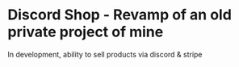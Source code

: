 # Discord Shop - Revamp of an old private project of mine
In development, ability to sell products via discord & stripe

